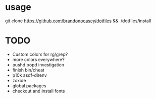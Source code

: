 # usage
git clone https://github.com/brandonocasey/dotfiles && ./dotfiles/install

# TODO
* Custom colors for rg/grep?
* more colors everywhere?
* pushd popd investigation
* finish bin/cheat
* p10k asdf-direnv
* zoxide
* global packages
* checkout and install fonts
